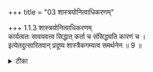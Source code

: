 +++
title = "03 शास्त्रयोनित्वाधिकरणम्"

+++
1.1.3 शास्त्रयोनित्वाधिकरणम्  
कार्यत्वतः सावयवत्त्व सिद्धात् कर्ता च संसिद्ध्यति कारणं च ।  
इत्येतदुत्सारितवान् प्रदूष्य शास्त्रैकगम्यत्व समर्थनेन ॥ 9 ॥

<details><summary>टीका</summary>

1.1.3 शास्त्रयोनित्वाधिकरणम् Brahman is proved as the material and the efficient cause of the world through inference of the form that the world in view of its being made up of parts is an effect and it must have a material and an efficient cause. (And, Brahman is so). The author of the सूत्र - s pointing out defects in the above view has rejected it and has established that Brahman could be, known only through the उपनिषद्-s.1 Notes : 1. Since Brahman, that is Lord नारायण has cit and acit as His body. He is the material and the efficient cause of the world. And this fact could be ascertained only from the उपनिषदिc texts such as (From which these things originate, by which they are sustained after their origination, and into which they lapse back at the time of dissolution - seek to know that (Taitt. Up. III.1) अनुमान could only prove that the world being an effect must have a cause. It is not capable of proving that such a cause must be one, omniscient and omnipotent.
</details>

